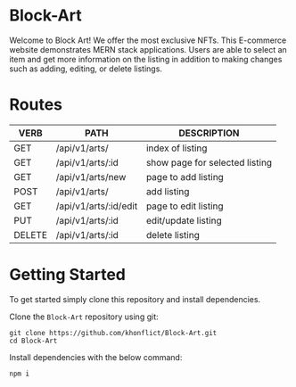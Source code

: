 # Block-Art
Welcome to Block Art! We offer the most exclusive NFTs. This E-commerce website demonstrates MERN stack applications. Users are able to select an item and get more information on the listing in addition to making changes such as adding, editing, or delete listings.


# Routes

VERB 		 | 		  PATH 		 |  	 DESCRIPTION
------------ | ------------- | -------------------
GET | /api/v1/arts/ | index of listing |
GET | /api/v1/arts/:id | show page for selected listing |
GET | /api/v1/arts/new | page to add listing |
POST | /api/v1/arts/ | add listing |
GET | /api/v1/arts/:id/edit | page to edit listing |
PUT | /api/v1/arts/:id | edit/update listing |
DELETE | /api/v1/arts/:id | delete listing |

# Getting Started

To get started simply clone this repository and install dependencies.

Clone the `Block-Art` repository using git: 
```
git clone https://github.com/khonflict/Block-Art.git
cd Block-Art
```

Install dependencies with the below command: 
```
npm i
```


